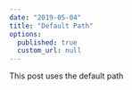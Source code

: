 ```yaml
---
date: "2019-05-04"
title: "Default Path"
options: 
  published: true
  custom_url: null
---
```


This post uses the default path